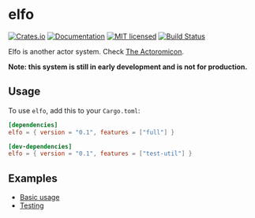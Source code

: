 # elfo

[![Crates.io][crates-badge]][crates-url]
[![Documentation][docs-badge]][docs-url]
[![MIT licensed][mit-badge]][mit-url]
[![Build Status][actions-badge]][actions-url]

[crates-badge]: https://img.shields.io/crates/v/elfo.svg
[crates-url]: https://crates.io/crates/elfo
[docs-badge]: https://docs.rs/elfo/badge.svg
[docs-url]: https://docs.rs/elfo
[mit-badge]: https://img.shields.io/badge/license-MIT-blue.svg
[mit-url]: https://github.com/loyd/elfo/blob/master/LICENSE
[actions-badge]: https://github.com/elfo-rs/elfo/actions/workflows/ci.yml/badge.svg
[actions-url]: https://github.com/elfo-rs/elfo/actions/workflows/ci.yml

Elfo is another actor system. Check [The Actoromicon](http://actoromicon.rs/).

**Note: this system is still in early development and is not for production.**

## Usage
To use `elfo`, add this to your `Cargo.toml`:
```toml
[dependencies]
elfo = { version = "0.1", features = ["full"] }

[dev-dependencies]
elfo = { version = "0.1", features = ["test-util"] }
```

## Examples
* [Basic usage](elfo/examples/usage.rs)
* [Testing](elfo/examples/test.rs)

